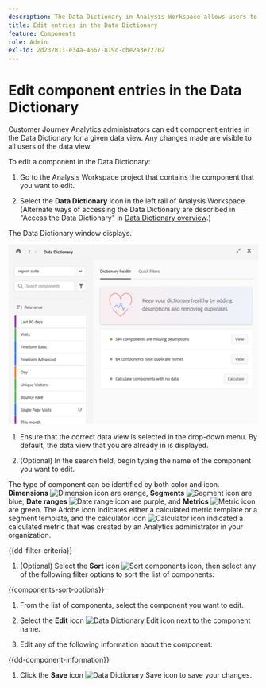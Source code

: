 ```yaml
---
description: The Data Dictionary in Analysis Workspace allows users to catalogue and keep track of the various components in Analysis Workspace, including their intended use, which are approved, which are duplicates, and so forth.
title: Edit entries in the Data Dictionary
feature: Components
role: Admin
exl-id: 2d232811-e34a-4667-819c-cbe2a3e72702
---
```

# Edit component entries in the Data Dictionary

Customer Journey Analytics administrators can edit component entries in the Data Dictionary for a given data view. Any changes made are visible to all users of the data view.

To edit a component in the Data Dictionary:

1.  Go to the Analysis Workspace project that contains the component that you want to edit.

1.  Select the **Data Dictionary** icon in the left rail of Analysis Workspace. (Alternate ways of accessing the Data Dictionary are described in "Access the Data Dictionary" in [Data Dictionary overview](/help/components/data-dictionary/data-dictionary-overview.md).)

   The Data Dictionary window displays.

   ![Data Dictionary admin view](assets/data-dictionary-admin.png)

1.  Ensure that the correct data view is selected in the drop-down menu. By default, the data view that you are already in is displayed. 

1.  (Optional) In the search field, begin typing the name of the component you want to edit.

   The type of component can be identified by both color and icon. **Dimensions** ![Dimension icon](https://spectrum.adobe.com/static/icons/workflow_18/Smock_Data_18_N.svg) are orange, **Segments** ![Segment icon](https://spectrum.adobe.com/static/icons/workflow_18/Smock_Segmentation_18_N.svg) are blue, **Date ranges** ![Date range icon](https://spectrum.adobe.com/static/icons/workflow_18/Smock_Calendar_18_N.svg) are purple, and **Metrics** ![Metric icon](https://spectrum.adobe.com/static/icons/workflow_18/Smock_Event_18_N.svg) are green. The Adobe icon indicates either a calculated metric template or a segment template, and the calculator icon ![Calculator icon](https://spectrum.adobe.com/static/icons/workflow_18/Smock_Calculator_18_N.svg) indicated a calculated metric that was created by an Analytics administrator in your organization. 

{{dd-filter-criteria}}

1.  (Optional) Select the **Sort** icon ![Sort components icon](https://spectrum.adobe.com/static/icons/workflow_18/Smock_SortOrderDown_18_N.svg), then select any of the following filter options to sort the list of components:

   {{components-sort-options}}

1.  From the list of components, select the component you want to edit.

1.  Select the **Edit** icon ![Data Dictionary Edit icon](https://spectrum.adobe.com/static/icons/workflow_18/Smock_Edit_18_N.svg) next to the component name. 

1.  Edit any of the following information about the component:

   {{dd-component-information}}

1.  Click the **Save** icon ![Data Dictionary Save icon](https://spectrum.adobe.com/static/icons/workflow_18/Smock_SaveFloppy_18_N.svg) to save your changes.
